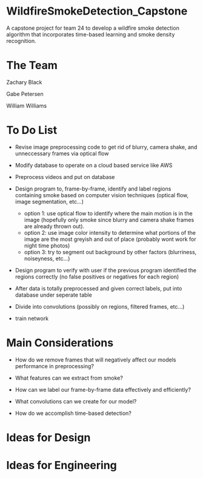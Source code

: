 # WildfireSmokeDetection_Capstone
A capstone project for team 24 to develop a wildfire smoke detection algorithm that incorporates time-based learning and smoke density recognition.

# The Team
Zachary Black

Gabe Petersen

William Williams

# To Do List

- Revise image preprocessing code to get rid of blurry, camera shake, and unneccessary frames via optical flow

- Modify database to operate on a cloud based service like AWS

- Preprocess videos and put on database

- Design program to, frame-by-frame, identify and label regions containing smoke based on computer vision techniques (optical flow, image segmentation, etc...)
  - option 1: use optical flow to identify where the main motion is in the image (hopefully only smoke since blurry and camera shake frames are already thrown out).
  - option 2: use image color intensity to determine what portions of the image are the most greyish and out of place (probably wont work for night time photos)
  - option 3: try to segment out background by other factors (blurriness, noiseyness, etc...)

- Design program to verify with user if the previous program identified the regions correctly (no false positives or negatives for each region)

- After data is totally preprocessed and given correct labels, put into database under seperate table

- Divide into convolutions (possibly on regions, filtered frames, etc...)

- train network

# Main Considerations

- How do we remove frames that will negatively affect our models performance in preprocessing?

- What features can we extract from smoke?

- How can we label our frame-by-frame data effectively and efficiently?

- What convolutions can we create for our model?

- How do we accomplish time-based detection?

# Ideas for Design

# Ideas for Engineering

